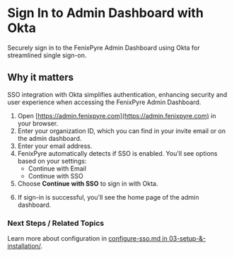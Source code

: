 # Sign In to Admin Dashboard with Okta

Securely sign in to the FenixPyre Admin Dashboard using Okta for streamlined single sign-on.


## Why it matters
SSO integration with Okta simplifies authentication, enhancing security and user experience when accessing the FenixPyre Admin Dashboard.

1. Open [https://admin.fenixpyre.com](https://admin.fenixpyre.com) in your browser.
2. Enter your organization ID, which you can find in your invite email or on the admin dashboard.
3. Enter your email address.
4. FenixPyre automatically detects if SSO is enabled. You'll see options based on your settings:
    - Continue with Email
    - Continue with SSO
5. Choose **Continue with SSO** to sign in with Okta.

<!-- VIDEO: ./media/03-setup-&-installation/sign-in-okta.mp4 | Alt: Video walkthrough of signing in with Okta | Duration: 45s -->

6. If sign-in is successful, you'll see the home page of the admin dashboard.

### Next Steps / Related Topics
Learn more about configuration in [configure-sso.md in 03-setup-&-installation/](../03-setup-&-installation/configure-sso.md).